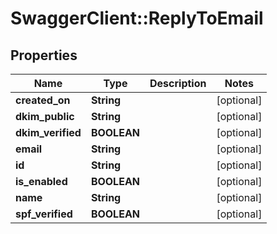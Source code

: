 # SwaggerClient::ReplyToEmail

## Properties
Name | Type | Description | Notes
------------ | ------------- | ------------- | -------------
**created_on** | **String** |  | [optional] 
**dkim_public** | **String** |  | [optional] 
**dkim_verified** | **BOOLEAN** |  | [optional] 
**email** | **String** |  | [optional] 
**id** | **String** |  | [optional] 
**is_enabled** | **BOOLEAN** |  | [optional] 
**name** | **String** |  | [optional] 
**spf_verified** | **BOOLEAN** |  | [optional] 


